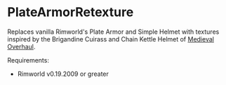 # PlateArmorRetexture
Replaces vanilla Rimworld's Plate Armor and Simple Helmet with textures inspired by the Brigandine Cuirass and Chain Kettle Helmet of <a href="https://steamcommunity.com/sharedfiles/filedetails/?id=2553700067">Medieval Overhaul</a>.

Requirements:
<ul><li>Rimworld v0.19.2009 or greater</li></ul>